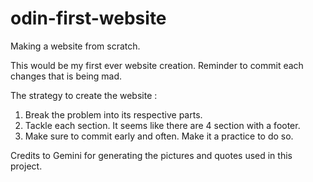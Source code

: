 # odin-first-website
Making a website from scratch.

This would be my first ever website creation. Reminder to commit each changes that is being mad. 

The strategy to create the website : 
1. Break the problem into its respective parts. 
2. Tackle each section. It seems like there are 4 section with a footer. 
3. Make sure to commit early and often. Make it a practice to do so. 

Credits to Gemini for generating the pictures and quotes used in this project. 